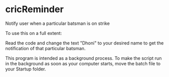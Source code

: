 # cricReminder
Notify user when a particular batsman is on strike


To use this on a full extent: 

  Read the code and change the text "Dhoni" to your desired name to get the notification of that particular batsman. 
  
This program is intended as a background process. To make the script run in the background as soon as your computer starts, move the batch file to your Startup folder. 
